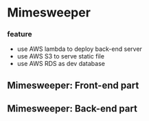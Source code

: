 # Mimesweeper

### feature

- use AWS lambda to deploy back-end server
- use AWS S3 to serve static file
- use AWS RDS as dev database

## Mimesweeper: Front-end part

## Mimesweeper: Back-end part

